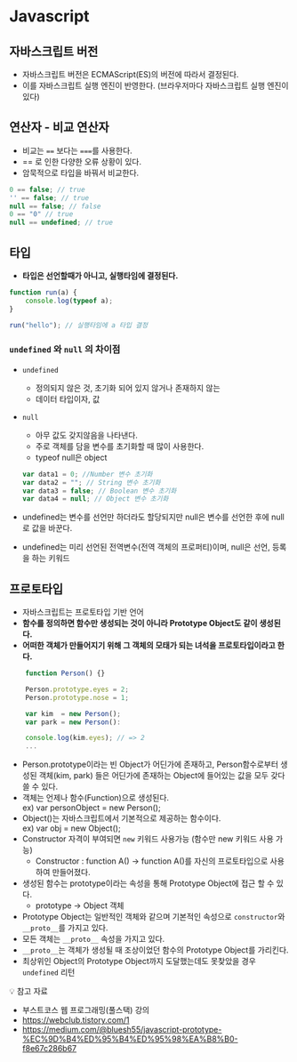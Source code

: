 # Javascript

## 자바스크립트 버전

- 자바스크립트 버전은 ECMAScript(ES)의 버전에 따라서 결정된다. 
- 이를 자바스크립트 실행 엔진이 반영한다. (브라우저마다 자바스크립트 실행 엔진이 있다)

## 연산자 - 비교 연산자

- 비교는 `==` 보다는 `===`를 사용한다.
- == 로 인한 다양한 오류 상황이 있다.
- 암묵적으로 타입을 바꿔서 비교한다.  
```javascript
0 == false; // true
'' == false; // true
null == false; // false
0 == "0" // true
null == undefined; // true
```

## 타입

- **타입은 선언할때가 아니고, 실행타임에 결정된다.** 
```javascript
function run(a) {
    console.log(typeof a); 
}

run("hello"); // 실행타임에 a 타입 결정

```
### `undefined` 와 `null` 의 차이점

- `undefined` 
    - 정의되지 않은 것, 초기화 되어 있지 않거나 존재하지 않는
    - 데이터 타입이자, 값
- `null`
    - 아무 값도 갖지않음을 나타낸다.
    - 주로 객체를 담을 변수를 초기화할 때 많이 사용한다. 
    - typeof null은 object
    ```javascript
    var data1 = 0; //Number 변수 초기화
    var data2 = ""; // String 변수 초기화
    var data3 = false; // Boolean 변수 초기화
    var data4 = null; // Object 변수 초기화
    ```

- undefined는 변수를 선언만 하더라도 할당되지만 null은 변수를 선언한 후에 null로 값을 바꾼다. 
- undefined는 미리 선언된 전역변수(전역 객체의 프로퍼티)이며, null은 선언, 등록을 하는 키워드

## 프로토타입

- 자바스크립트는 프로토타입 기반 언어
- **함수를 정의하면 함수만 생성되는 것이 아니라 Prototype Object도 같이 생성된다.**
- **어떠한 객체가 만들어지기 위해 그 객체의 모태가 되는 녀석을 프로토타입이라고 한다.** 
```javascript
    function Person() {}

    Person.prototype.eyes = 2;
    Person.prototype.nose = 1;

    var kim  = new Person();
    var park = new Person():

    console.log(kim.eyes); // => 2
    ...
```
- Person.prototype이라는 빈 Object가 어딘가에 존재하고, Person함수로부터 생성된 객체(kim, park) 들은 어딘가에 존재하는 Object에 들어있는 값을 모두 갖다쓸 수 있다.
- 객체는 언제나 함수(Function)으로 생성된다.<br> ex) var personObject = new Person(); 
- Object()는 자바스크립트에서 기본적으로 제공하는 함수이다.<br> ex) var obj = new Object(); 
- Constructor 자격이 부여되면 `new` 키워드 사용가능 (함수만 new 키워드 사용 가능)
    - Constructor : function A() -> function A()를 자신의 프로토타입으로 사용하여 만들어졌다.
- 생성된 함수는 prototype이라는 속성을 통해 Prototype Object에 접근 할 수 있다.<br>
    - prototype -> Object 객체
- Prototype Object는 일반적인 객체와 같으며 기본적인 속성으로 `constructor`와 `__proto__`를 가지고 있다. 
- 모든 객체는 `__proto__` 속성을 가지고 있다. 
- `__proto__`는 객체가 생성될 때 조상이었던 함수의 Prototype Object를 가리킨다. 
- 최상위인 Object의 Prototype Object까지 도달했는데도 못찾았을 경우 `undefined` 리턴















 💡 참고 자료 
 - 부스트코스 웹 프로그래밍(풀스택) 강의<br>
 - https://webclub.tistory.com/1
 - https://medium.com/@bluesh55/javascript-prototype-%EC%9D%B4%ED%95%B4%ED%95%98%EA%B8%B0-f8e67c286b67






